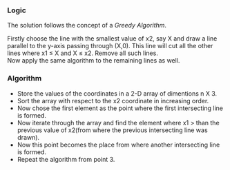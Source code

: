 ### Logic

The solution follows the concept of a *Greedy Algorithm*. 

Firstly choose the line with the smallest value of x2, say X and draw a line parallel to the y-axis passing through (X,0).
This line will cut all the other lines where x1 ≤ X and X ≤ x2. Remove all such lines.<br>
Now apply the same algorithm to the remaining lines as well.

### Algorithm
- Store the values of the coordinates in a 2-D array of dimentions n X 3.
- Sort the array with respect to the x2 coordinate in increasing order.
- Now chose the first element as the point where the first intersecting line is formed. 
- Now iterate through the array and find the element where x1 > than the previous value of x2(from where the previous intersecting line was drawn).
- Now this point becomes the place from where another intersecting line is formed.
- Repeat the algorithm from point 3.
